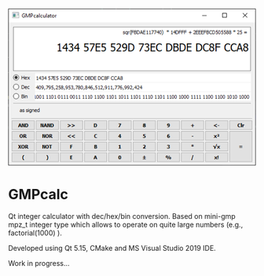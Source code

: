 ![GMPcalc view](/media/GMPcalc.png)

# GMPcalc
Qt integer calculator with dec/hex/bin conversion. 
Based on mini-gmp mpz_t integer type which allows to operate on quite large numbers (e.g., factorial(1000) ).

Developed using Qt 5.15, CMake and MS Visual Studio 2019 IDE.

Work in progress...
